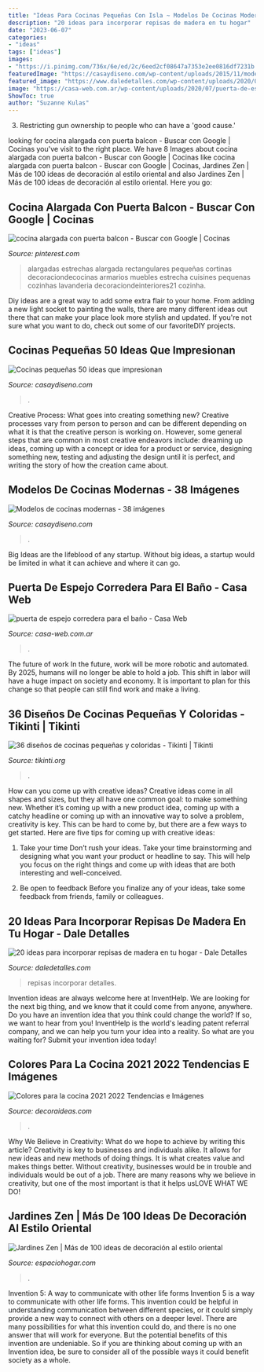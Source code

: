 ```yaml
---
title: "Ideas Para Cocinas Pequeñas Con Isla ~ Modelos De Cocinas Modernas"
description: "20 ideas para incorporar repisas de madera en tu hogar"
date: "2023-06-07"
categories:
- "ideas"
tags: ["ideas"]
images:
- "https://i.pinimg.com/736x/6e/ed/2c/6eed2cf08647a7353e2ee0816df7231b.jpg"
featuredImage: "https://casaydiseno.com/wp-content/uploads/2015/11/modelos-de-cocinas-blancas.jpg"
featured_image: "https://www.daledetalles.com/wp-content/uploads/2020/07/repisas16.jpg"
image: "https://casa-web.com.ar/wp-content/uploads/2020/07/puerta-de-espejo-corredera-para-el-baño-429x600.jpg"
ShowToc: true
author: "Suzanne Kulas"
---
```



3. Restricting gun ownership to people who can have a 'good cause.'

	

		
looking for cocina alargada con puerta balcon - Buscar con Google | Cocinas you've visit to the right place. We have 8 Images about cocina alargada con puerta balcon - Buscar con Google | Cocinas like cocina alargada con puerta balcon - Buscar con Google | Cocinas, Jardines Zen | Más de 100 ideas de decoración al estilo oriental and also Jardines Zen | Más de 100 ideas de decoración al estilo oriental. Here you go:
		
    
## Cocina Alargada Con Puerta Balcon - Buscar Con Google | Cocinas

<img loading=lazy src="https://i.pinimg.com/736x/6e/ed/2c/6eed2cf08647a7353e2ee0816df7231b.jpg" onerror="this.onerror=null;this.src='https://tse3.mm.bing.net/th?id=OIP.HnQXN5HSX0Zu4_nniFuwtQHaJ4&amp;pid=15.1';" alt="cocina alargada con puerta balcon - Buscar con Google | Cocinas">

_Source: pinterest.com_

>alargadas estrechas alargada rectangulares pequeñas cortinas decoraciondecocinas armarios muebles estrecha cuisines pequenas cozinhas lavanderia decoraciondeinteriores21 cozinha. 

	

Diy ideas are a great way to add some extra flair to your home. From adding a new light socket to painting the walls, there are many different ideas out there that can make your place look more stylish and updated. If you're not sure what you want to do, check out some of our favoriteDIY projects.

    
## Cocinas Pequeñas 50 Ideas Que Impresionan

<img loading=lazy src="http://casaydiseno.com/wp-content/uploads/2015/07/cocinas-pequenas-modernas-armarios-madera-losas-verdes.jpeg" onerror="this.onerror=null;this.src='https://tse2.mm.bing.net/th?id=OIP.al1FePYqnBdMoWHea0EJjAHaJ3&amp;pid=15.1';" alt="Cocinas pequeñas 50 ideas que impresionan">

_Source: casaydiseno.com_

>. 

	

Creative Process: What goes into creating something new?
Creative processes vary from person to person and can be different depending on what it is that the creative person is working on. However, some general steps that are common in most creative endeavors include: dreaming up ideas, coming up with a concept or idea for a product or service, designing something new, testing and adjusting the design until it is perfect, and writing the story of how the creation came about.

    
## Modelos De Cocinas Modernas - 38 Imágenes

<img loading=lazy src="https://casaydiseno.com/wp-content/uploads/2015/11/modelos-de-cocinas-blancas.jpg" onerror="this.onerror=null;this.src='https://tse4.mm.bing.net/th?id=OIP.C_vXcrEuStlHHsaCoa7yMAHaFj&amp;pid=15.1';" alt="Modelos de cocinas modernas - 38 imágenes">

_Source: casaydiseno.com_

>. 

	

Big Ideas are the lifeblood of any startup. Without big ideas, a startup would be limited in what it can achieve and where it can go.

    
## Puerta De Espejo Corredera Para El Baño - Casa Web

<img loading=lazy src="https://casa-web.com.ar/wp-content/uploads/2020/07/puerta-de-espejo-corredera-para-el-baño-429x600.jpg" onerror="this.onerror=null;this.src='https://tse2.mm.bing.net/th?id=OIP.zNOFMgOENHKdDZo7m5UaCQAAAA&amp;pid=15.1';" alt="puerta de espejo corredera para el baño - Casa Web">

_Source: casa-web.com.ar_

>. 

	

The future of work
In the future, work will be more robotic and automated. By 2025, humans will no longer be able to hold a job. This shift in labor will have a huge impact on society and economy. It is important to plan for this change so that people can still find work and make a living.

    
## 36 Diseños De Cocinas Pequeñas Y Coloridas - Tikinti | Tikinti

<img loading=lazy src="https://tikinti.org/wp-content/uploads/2013/07/cocinas-colores-015.jpg" onerror="this.onerror=null;this.src='https://tse4.mm.bing.net/th?id=OIP.-kqC9JqFeCkYVq8C4Fn1uAHaJ3&amp;pid=15.1';" alt="36 diseños de cocinas pequeñas y coloridas - Tikinti | Tikinti">

_Source: tikinti.org_

>. 

	

How can you come up with creative ideas?
Creative ideas come in all shapes and sizes, but they all have one common goal: to make something new. Whether it’s coming up with a new product idea, coming up with a catchy headline or coming up with an innovative way to solve a problem, creativity is key. This can be hard to come by, but there are a few ways to get started. Here are five tips for coming up with creative ideas:
1. Take your time
Don’t rush your ideas. Take your time brainstorming and designing what you want your product or headline to say. This will help you focus on the right things and come up with ideas that are both interesting and well-conceived.

2. Be open to feedback
Before you finalize any of your ideas, take some feedback from friends, family or colleagues.

    
## 20 Ideas Para Incorporar Repisas De Madera En Tu Hogar - Dale Detalles

<img loading=lazy src="https://www.daledetalles.com/wp-content/uploads/2020/07/repisas16.jpg" onerror="this.onerror=null;this.src='https://tse3.mm.bing.net/th?id=OIP.xXsQYHk7DBSWXkvGE5-uawHaJ4&amp;pid=15.1';" alt="20 ideas para incorporar repisas de madera en tu hogar - Dale Detalles">

_Source: daledetalles.com_

>repisas incorporar detalles. 

	

Invention ideas are always welcome here at InventHelp. We are looking for the next big thing, and we know that it could come from anyone, anywhere. Do you have an invention idea that you think could change the world? If so, we want to hear from you! InventHelp is the world's leading patent referral company, and we can help you turn your idea into a reality. So what are you waiting for? Submit your invention idea today!

    
## Colores Para La Cocina 2021 2022 Tendencias E Imágenes

<img loading=lazy src="https://decoraideas.com/wp-content/uploads/2016/06/00_guetzli-9-768x436.jpg" onerror="this.onerror=null;this.src='https://tse1.mm.bing.net/th?id=OIP.e9FdQBgV2VhBwTdXKuW8IAHaEN&amp;pid=15.1';" alt="Colores para la cocina 2021 2022 Tendencias e Imágenes">

_Source: decoraideas.com_

>. 

	

Why We Believe in Creativity: What do we hope to achieve by writing this article?
Creativity is key to businesses and individuals alike. It allows for new ideas and new methods of doing things. It is what creates value and makes things better. Without creativity, businesses would be in trouble and individuals would be out of a job. There are many reasons why we believe in creativity, but one of the most important is that it helps usLOVE WHAT WE DO!

    
## Jardines Zen | Más De 100 Ideas De Decoración Al Estilo Oriental

<img loading=lazy src="https://espaciohogar.com/wp-content/uploads/2011/03/jardin-zen-porche-cubierto-jardines-zen.jpg" onerror="this.onerror=null;this.src='https://tse3.mm.bing.net/th?id=OIP.yHA1xnkG2gG0-_ZKPEwOcgHaE8&amp;pid=15.1';" alt="Jardines Zen | Más de 100 ideas de decoración al estilo oriental">

_Source: espaciohogar.com_

>. 

	

Invention 5: A way to communicate with other life forms
Invention 5 is a way to communicate with other life forms. This invention could be helpful in understanding communication between different species, or it could simply provide a new way to connect with others on a deeper level. There are many possibilities for what this invention could do, and there is no one answer that will work for everyone. But the potential benefits of this invention are undeniable. So if you are thinking about coming up with an Invention idea, be sure to consider all of the possible ways it could benefit society as a whole.

